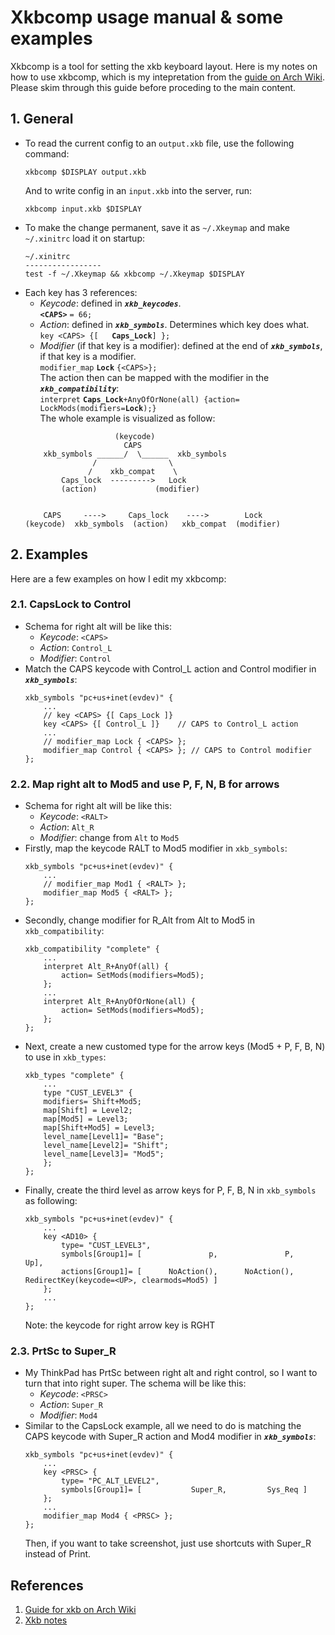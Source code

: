 # Xkbcomp usage manual & some examples
Xkbcomp is a tool for setting the xkb keyboard layout. Here is my notes on how to use xkbcomp, which is my intepretation from the [guide on Arch Wiki](https://wiki.archlinux.org/title/X_keyboard_extension). Please skim through this guide before proceding to the main content.

## 1. General
- To read the current config to an ```output.xkb``` file, use the following command:
    ```
    xkbcomp $DISPLAY output.xkb
    ```
    And to write config in an ```input.xkb``` into the server, run:
    ```
    xkbcomp input.xkb $DISPLAY
    ```
- To make the change permanent, save it as ```~/.Xkeymap``` and make ```~/.xinitrc``` load it on startup:
    ```
    ~/.xinitrc
    -----------------
    test -f ~/.Xkeymap && xkbcomp ~/.Xkeymap $DISPLAY
    ```
- Each key has 3 references:
    + *Keycode*: defined in ***```xkb_keycodes```***. <br>
        **```<CAPS>```** ```= 66;``` 
    + *Action*: defined in ***```xkb_symbols```***. Determines which key does what.  <br> 
        ```key <CAPS> {[   ```**```Caps_Lock```**```] };```
    + *Modifier* (if that key is a modifier): defined at the end of ***```xkb_symbols```***, if that key is a modifier. <br>
        ```modifier_map``` **```Lock```** ```{<CAPS>};``` <br>
    The action then can be mapped with the modifier in the ***```xkb_compatibility```***: <br>
        ```interpret``` **```Caps_Lock```**```+AnyOfOrNone(all) {action= LockMods(modifiers=```**```Lock```**```);}```<br>
    The whole example is visualized as follow:<br>
    ```
                        (keycode) 
                          CAPS
        xkb_symbols ______/  \______  xkb_symbols
                   /                \
                  /    xkb_compat    \
            Caps_lock  --------->   Lock
            (action)             (modifier)


        CAPS     ---->     Caps_lock    ---->        Lock
    (keycode)  xkb_symbols  (action)   xkb_compat  (modifier)
    ```

## 2. Examples
Here are a few examples on how I edit my xkbcomp:
### 2.1. CapsLock to Control
- Schema for right alt will be like this:
    - *Keycode*:  ```<CAPS>```
    - *Action*: ```Control_L```
    - *Modifier*: ```Control``` 
- Match the CAPS keycode with Control_L action and Control modifier in ***```xkb_symbols```***:
    ```
    xkb_symbols "pc+us+inet(evdev)" {
        ...
        // key <CAPS> {[ Caps_Lock ]}    
        key <CAPS> {[ Control_L ]}    // CAPS to Control_L action
        ...
        // modifier_map Lock { <CAPS> };
        modifier_map Control { <CAPS> }; // CAPS to Control modifier
    };
    ```
### 2.2. Map right alt to Mod5 and use P, F, N, B for arrows
- Schema for right alt will be like this:
    - *Keycode*:  ```<RALT>```
    - *Action*: ```Alt_R```
    - *Modifier*: change from ```Alt``` to ```Mod5```
- Firstly, map the keycode RALT to Mod5 modifier in ```xkb_symbols```:
    ```
    xkb_symbols "pc+us+inet(evdev)" {
        ...
        // modifier_map Mod1 { <RALT> };
        modifier_map Mod5 { <RALT> };
    };
    ```
- Secondly, change modifier for R_Alt from Alt to Mod5 in ```xkb_compatibility```:
    ```
    xkb_compatibility "complete" {
        ...
        interpret Alt_R+AnyOf(all) {
            action= SetMods(modifiers=Mod5);
        };
        ...
        interpret Alt_R+AnyOfOrNone(all) {
            action= SetMods(modifiers=Mod5);
        };
    };
    ```
- Next, create a new customed type for the arrow keys (Mod5 + P, F, B, N) to use in ```xkb_types```:
    ```
    xkb_types "complete" {
        ...
        type "CUST_LEVEL3" {
        modifiers= Shift+Mod5; 
        map[Shift] = Level2;
        map[Mod5] = Level3;
        map[Shift+Mod5] = Level3;
        level_name[Level1]= "Base";
        level_name[Level2]= "Shift";
        level_name[Level3]= "Mod5";
        };
    };
   ```
- Finally, create the third level as arrow keys for P, F, B, N in ```xkb_symbols``` as following:
    ```
    xkb_symbols "pc+us+inet(evdev)" {
        ...
        key <AD10> {
            type= "CUST_LEVEL3",
            symbols[Group1]= [               p,               P,               Up],
            actions[Group1]= [      NoAction(),      NoAction(),   RedirectKey(keycode=<UP>, clearmods=Mod5) ]
        };
        ...
    };
    ```
    Note: the keycode for right arrow key is RGHT
### 2.3. PrtSc to Super_R
- My ThinkPad has PrtSc between right alt and right control, so I want to turn that into right super. The schema will be like this:
    - *Keycode*:  ```<PRSC>```
    - *Action*: ```Super_R```
    - *Modifier*: ```Mod4``` 
- Similar to the CapsLock example, all we need to do is matching the CAPS keycode with Super_R action and Mod4 modifier in ***```xkb_symbols```***:
    ```
    xkb_symbols "pc+us+inet(evdev)" {
        ...
        key <PRSC> {
            type= "PC_ALT_LEVEL2",
            symbols[Group1]= [           Super_R,         Sys_Req ]
        };
        ...
        modifier_map Mod4 { <PRSC> };
    };
    ```
    Then, if you want to take screenshot, just use shortcuts with Super_R instead of Print.
## References
1. [Guide for xkb on Arch Wiki](https://wiki.archlinux.org/title/X_keyboard_extension)
2. [Xkb notes](https://www.charvolant.org/doug/xkb/html/node5.html#SECTION00052000000000000000)